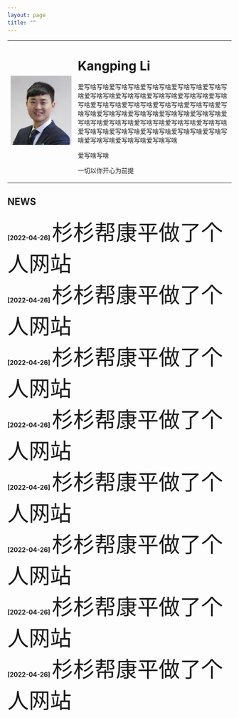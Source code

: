```yaml
---
layout: page
title: ""
---
```


<table border="0" style="overflow:hidden">
  <tr>
    <td width="30%">
      <img src="/zhengjianzhao.jpg" width="100%">   
    </td>
    <td width="70%">
      <h1>Kangping Li</h1>
      <p>爱写啥写啥爱写啥写啥爱写啥写啥爱写啥写啥爱写啥写啥爱写啥写啥爱写啥写啥爱写啥写啥爱写啥写啥爱写啥写啥爱写啥写啥爱写啥写啥爱写啥写啥爱写啥写啥爱写啥写啥爱写啥写啥爱写啥写啥爱写啥写啥爱写啥写啥爱写啥写啥爱写啥写啥爱写啥写啥爱写啥写啥爱写啥写啥爱写啥写啥爱写啥写啥爱写啥写啥爱写啥写啥爱写啥写啥爱写啥写啥爱写啥写啥爱写啥写啥</p>
      <p>爱写啥写啥</p>
      <p>一切以你开心为前提</p>
     </td>
      </tr>     
</table>
  

## NEWS
**\[2022\-04\-26\]** <font size=8>杉杉帮康平做了个人网站</font><br>
**\[2022\-04\-26\]** <font size=8>杉杉帮康平做了个人网站</font><br>
**\[2022\-04\-26\]** <font size=8>杉杉帮康平做了个人网站</font><br>
**\[2022\-04\-26\]** <font size=8>杉杉帮康平做了个人网站</font><br>
**\[2022\-04\-26\]** <font size=8>杉杉帮康平做了个人网站</font><br>
**\[2022\-04\-26\]** <font size=8>杉杉帮康平做了个人网站</font><br>
**\[2022\-04\-26\]** <font size=8>杉杉帮康平做了个人网站</font><br>
**\[2022\-04\-26\]** <font size=8>杉杉帮康平做了个人网站</font><br>

